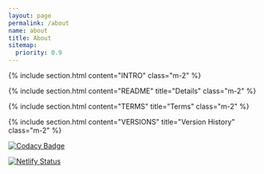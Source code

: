 ```yaml
---
layout: page
permalink: /about
name: about
title: About
sitemap:
  priority: 0.9
---
```

{% include section.html content="INTRO" class="m-2" %}

{% include section.html content="README" title="Details" class="m-2" %}

{% include section.html content="TERMS" title="Terms" class="m-2" %}

{% include section.html content="VERSIONS" title="Version History" class="m-2" %}

[![Codacy Badge](https://app.codacy.com/project/badge/Grade/6ef7f79b5a5d4186a21e8820658e9b84)](https://www.codacy.com/gh/shelf-dog/shelf-dog)

[![Netlify Status](https://api.netlify.com/api/v1/badges/8730ea9b-2d18-4d91-947c-a746328ddc36/deploy-status)](https://app.netlify.com/sites/shelf-dog/deploys)